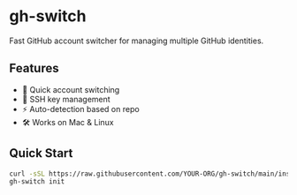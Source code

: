 # gh-switch

Fast GitHub account switcher for managing multiple GitHub identities.

## Features
- 🔄 Quick account switching
- 🔐 SSH key management
- ⚡ Auto-detection based on repo
- 🛠️ Works on Mac & Linux

## Quick Start
```bash
curl -sSL https://raw.githubusercontent.com/YOUR-ORG/gh-switch/main/install.sh | bash
gh-switch init
